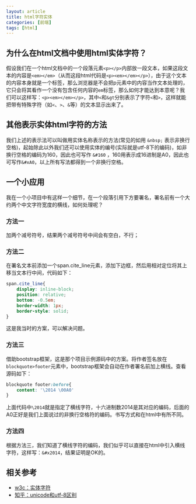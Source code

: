 ```yaml
---
layout: article
title: html字符实体
categories: [前端]
tags: [html]
---
```

## 为什么在html文档中使用html实体字符？
假设我们在一个html文档中的一个段落元素`<p></p>`内部放一段文本，如果这段文本的内容是`<em></em>`（从而这段html代码是`<p><em></em></p>`），由于这个文本的内容本身就是一个标签，那么浏览器是不会把p元素中的内容当作文本处理的，它只会将其看作一个没有包含任何内容的`em`标签，那么如何才能达到本意呢？我们可以这样写：`<p><em></em></p>`，其中`<`和`&gt`分别表示了字符`<`和`>`，这样就能把带有特殊字符（如`<`、`>`、`&`等）的文本显示出来了。

## 其他表示实体html字符的方法
我们上述的表示法可以叫做用实体名称表示的方法(常见的如用 `&nbsp;` 表示非换行空格)，起始除此以外我们还可以使用实体的编号(实际就是utf-8下的编码)，如非换行空格的编码为160，因此也可写作 `&#160` ，160用表示成16进制是A0，因此也可写作`&#xA0`，以上所有写法都得到一个非换行空格。

## 一个小应用
我在一个小项目中有这样一个细节，在一个段落引用下方要署名，署名前有一个大约两个中文字符宽度的横线，如何处理呢？

### 方法一
加两个减号符号，结果两个减号符号中间会有空白，不行；

### 方法二
在署名文本前添加一个span.cite_line元素，添加下边框，然后用相对定位将其上移当文本行中间，代码如下：
```css
span.cite_line{
    display: inline-block;
    position: relative;
    bottom: -0.5em;
    border-width: 1px;
    border-style: solid;
}
```
这是我当时的方案，可以解决问题。

### 方法三
借助bootstrap框架，这是那个项目示例源码中的方案。将作者签名放在`blockquote>footer`元素中，bootstrap框架会自动在作者署名前加上横线。查看源码如下：
```css
blockquote footer:before{
    content: '\2014 \00A0'
}
```
上面代码中`\2014`就是指定了横线字符，十六进制数2014是其对应的编码，后面的A0正好是我们上面说过的非换行空格符的编码。书写方式和在html中有所不同。

### 方法四
根据方法三，我们知道了横线字符的编码，我们似乎可以直接在html中引入横线字符，这样写：`&#x2014`，结果证明是OK的。

## 相关参考
 - [w3c：实体字符](https://www.w3cschool.cn/html/html-entities.html)
 - [知乎：unicode和utf-8区别](https://www.zhihu.com/question/23374078)